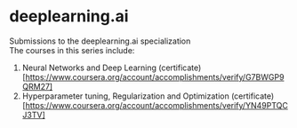 # deeplearning.ai
Submissions to the deeplearning.ai specialization  
The courses in this series include:
1. Neural Networks and Deep Learning (certificate)[https://www.coursera.org/account/accomplishments/verify/G7BWGP9QRM27]
2. Hyperparameter tuning, Regularization and Optimization (certificate)[https://www.coursera.org/account/accomplishments/verify/YN49PTQCJ3TV]
